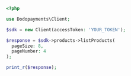 ```php
<?php

use Dodopayments\Client;

$sdk = new Client(accessToken: 'YOUR_TOKEN');

$response = $sdk->products->listProducts(
  pageSize: 8,
  pageNumber: 4
);

print_r($response);

```


<!-- This file was generated by liblab | https://liblab.com/ -->